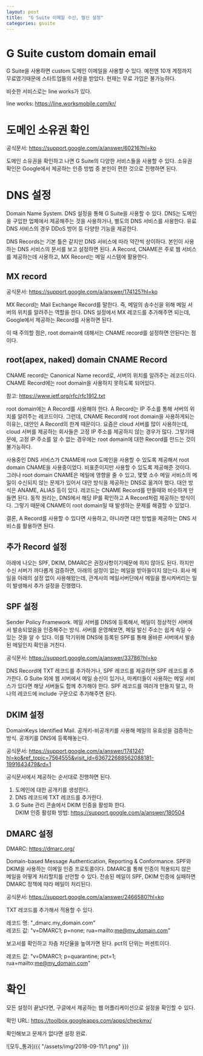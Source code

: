 ```yaml
---
layout: post
title:  "G Suite 이메일 수신, 발신 설정"
categories: gsuite
---
```


# G Suite custom domain email

G Suite을 사용하면 custom 도메인 이메일을 사용할 수 있다.
예전엔 10개 계정까지 무료였기때문에 스타트업들의 사랑을 받았다.
현재는 무료 가입은 불가능하다.

비슷한 서비스로는 line works가 있다.

line works: <https://line.worksmobile.com/kr/>

# 도메인 소유권 확인

공식문서: <https://support.google.com/a/answer/60216?hl=ko>

도메인 소유권을 확인하고 나면 G Suite의 다양한 서비스들을 사용할 수 있다.
소유권 확인은 Google에서 제공하는 인증 방법 중 본인이 편한 것으로 진행하면 된다.

# DNS 설정

Domain Name System.
DNS 설정을 통해 G Suite을 사용할 수 있다.
DNS는 도메인을 구입한 업체에서 제공해주는 것을 사용하거나, 별도의 DNS 서비스를 사용한다.
유료 DNS 서비스의 경우 DDoS 방어 등 다양한 기능을 제공한다.

DNS Records는 기본 틀은 같지만 DNS 서비스에 따라 약간씩 상이하다.
본인이 사용하는 DNS 서비스의 문서를 보고 설정하면 된다.
A Record, CNAME은 주로 웹 서비스를 제공하는데 사용하고, MX Record는 메일 시스템에 활용한다.

## MX record

공식문서: <https://support.google.com/a/answer/174125?hl=ko>

MX Record는 Mail Exchange Record를 말한다.
즉, 메일의 송수신을 위해 메일 서버의 위치를 알려주는 역할을 한다.
DNS 설정에서 MX 레코드를 추가해주면 되는데, Google에서 제공하는 Record를 사용하면 된다.

이 때 주의할 점은, root domain에 대해서는 CNAME record를 설정하면 안된다는 점이다.

## root(apex, naked) domain CNAME Record

CNAME record는 Canonical Name record로, 서버의 위치를 알려주는 레코드이다.
CNAME Record에는 root domain을 사용하지 못하도록 되어있다.

참고: <https://www.ietf.org/rfc/rfc1912.txt>

root domain에는 A Record를 사용해야 한다.
A Record는 IP 주소를 통해 서버의 위치를 알려주는 레코드이다.
그런데, CNAME Record에 root domain을 사용하게되는 이유는, 대안인 A Record의 한계 때문이다.
요즘은 cloud 서버를 많이 사용하는데, cloud 서버를 제공하는 회사들은 고정 IP 주소를 제공하지 않는 경우가 많다.
그렇기때문에, 고정 IP 주소를 알 수 없는 경우에는 root domain에 대한 Record를 만드는 것이 불가능하다.

사용중인 DNS 서비스가 CNAME에 root 도메인을 사용할 수 있도록 제공해서 root domain CNAME을 사용중이었다.
비표준이지만 사용할 수 있도록 제공해준 것이다.
그러나 root domain CNAME은 메일에 영향을 줄 수 있고, 몇몇 소수 메일 서비스의 메일이 수신되지 않는 문제가 있어서 대안 방식을 제공하는 DNS로 옮겨야 했다.
대안 방식은 ANAME, ALIAS 등이 있다.
레코드는 CNAME Record를 만들때와 비슷하게 만들면 된다.
동작 원리는, DNS에서 해당 IP를 확인하고 A Record처럼 제공하는 방식이다.
그렇기 때문에 CNAME이 root domain일 때 발생하는 문제를 해결할 수 있었다.

결론, A Record를 사용할 수 있다면 사용하고, 아니라면 대안 방법을 제공하는 DNS 서비스를 활용하면 된다.

## 추가 Record 설정

아래에 나오는 SPF, DKIM, DMARC은 권장사항이기때문에 하지 않아도 된다.
하지만 수신 서버가 까다롭게 검증하면, 아래의 설정이 없는 메일을 받아들이지 않는다.
회사 메일을 아래의 설정 없이 사용해왔는데, 관계사의 메일서버단에서 메일을 짬시켜버리는 일이 발생해서 추가 설정을 진행했다.

## SPF 설정

Sender Policy Framework.
메일 서버를 DNS에 등록해서, 메일이 정상적인 서버에서 발송되었음을 인증해주는 방식.
서버를 운영해보면, 메일 발신 주소는 쉽게 속일 수 있는 것을 알 수 있다.
이를 막기위해 DNS에 등록된 SPF를 통해 올바른 서버에서 발송된 메일인지 확인을 거친다.

공식문서: <https://support.google.com/a/answer/33786?hl=ko>

DNS Record에 TXT 레코드를 추가하거나, SPF 레코드를 제공하면 SPF 레코드를 추가한다.
G Suite 외에 웹 서버에서 메일 송신이 있거나, 마케터들이 사용하는 메일 서비스가 있다면 해당 서버들도 함께 추가해야 한다.
SPF 레코드를 여러개 만들지 말고, 하나의 레코드에 include 구문으로 추가해주면 된다.

## DKIM 설정

DomainKeys Identified Mail.
공개키-비공개키를 사용해 메일의 유효성을 검증하는 방식.
공개키를 DNS에 등록해놓는다.

공식문서: <https://support.google.com/a/answer/174124?hl=ko&ref_topic=7564555&visit_id=636722688562088181-1991643479&rd=1>

공식문서에서 제공하는 순서대로 진행하면 된다.
1. 도메인에 대한 공개키를 생성한다.
2. DNS 레코드에 TXT 레코드를 추가한다.
3. G Suite 관리 콘솔에서 DKIM 인증을 활성화 한다.
<br />DKIM 인증 활성화 방법: <https://support.google.com/a/answer/180504>

## DMARC 설정

DMARC: <https://dmarc.org/>

Domain-based Message Authentication, Reporting & Conformance.
SPF와 DKIM을 사용하는 이메일 인증 프로토콜이다.
DMARC를 통해 인증이 적용되지 않은 메일을 어떻게 처리할지를 선언할 수 있다.
전송된 메일이 SPF, DKIM 인증에 실패하면 DMARC 정책에 따라 메일이 처리된다.

공식문서: <https://support.google.com/a/answer/2466580?hl=ko>

TXT 레코드를 추가해서 적용할 수 있다.

레코드 명: \"\_dmarc.my_domain.com\"<br />
레코드 값: \"v=DMARC1; p=none; rua=mailto:me@my_domain.com\"

보고서를 확인하고 차츰 차단율을 높여가면 된다.
pct의 단위는 퍼센트이다.

레코드 값: \"v=DMARC1; p=quarantine; pct=1; rua=mailto:me@my_domain.com\"

# 확인

모든 설정이 끝났다면, 구글에서 제공하는 웹 어플리케이션으로 설정을 확인할 수 있다.

확인 URL: <https://toolbox.googleapps.com/apps/checkmx/>

확인해보고 문제가 없다면 설정 완료.

![모두_통과]({{ "/assets/img/2018-09-11/1.png" }})